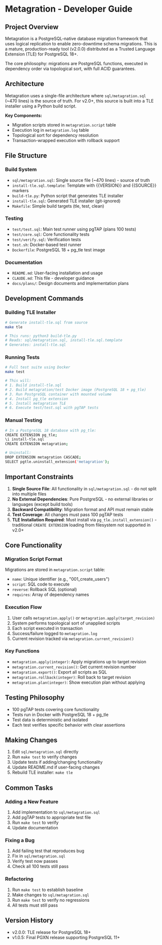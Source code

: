 # Metagration - Developer Guide

## Project Overview

Metagration is a PostgreSQL-native database migration framework that uses logical replication to enable zero-downtime schema migrations. This is a mature, production-ready tool (v2.0.0) distributed as a Trusted Language Extension (TLE) for PostgreSQL 18+.

The core philosophy: migrations are PostgreSQL functions, executed in dependency order via topological sort, with full ACID guarantees.

## Architecture

Metagration uses a single-file architecture where `sql/metagration.sql` (~470 lines) is the source of truth. For v2.0+, this source is built into a TLE installer using a Python build script.

**Key Components:**
- Migration scripts stored in `metagration.script` table
- Execution log in `metagration.log` table
- Topological sort for dependency resolution
- Transaction-wrapped execution with rollback support

## File Structure

### Build System
- `sql/metagration.sql`: Single source file (~470 lines) - source of truth
- `install-tle.sql.template`: Template with {{VERSION}} and {{SOURCE}} markers
- `build-tle.py`: Python script that generates TLE installer
- `install-tle.sql`: Generated TLE installer (git-ignored)
- `Makefile`: Simple build targets (tle, test, clean)

### Testing
- `test/test.sql`: Main test runner using pgTAP (plans 100 tests)
- `test/core.sql`: Core functionality tests
- `test/verify.sql`: Verification tests
- `test.sh`: Docker-based test runner
- `Dockerfile`: PostgreSQL 18 + pg_tle test image

### Documentation
- `README.md`: User-facing installation and usage
- `CLAUDE.md`: This file - developer guidance
- `docs/plans/`: Design documents and implementation plans

## Development Commands

### Building TLE Installer
```bash
# Generate install-tle.sql from source
make tle

# This runs: python3 build-tle.py
# Reads: sql/metagration.sql, install-tle.sql.template
# Generates: install-tle.sql
```

### Running Tests
```bash
# Full test suite using Docker
make test

# This will:
# 1. Build install-tle.sql
# 2. Build metagration/test Docker image (PostgreSQL 18 + pg_tle)
# 3. Run PostgreSQL container with mounted volume
# 4. Install pg_tle extension
# 5. Install metagration TLE
# 6. Execute test/test.sql with pgTAP tests
```

### Manual Testing
```bash
# In a PostgreSQL 18 database with pg_tle:
CREATE EXTENSION pg_tle;
\i install-tle.sql
CREATE EXTENSION metagration;

# Uninstall:
DROP EXTENSION metagration CASCADE;
SELECT pgtle.uninstall_extension('metagration');
```

## Important Constraints

1. **Single Source File**: All functionality in `sql/metagration.sql` - do not split into multiple files
2. **No External Dependencies**: Pure PostgreSQL - no external libraries or languages (except build tools)
3. **Backward Compatibility**: Migration format and API must remain stable
4. **Test Coverage**: All changes must pass 100 pgTAP tests
5. **TLE Installation Required**: Must install via `pg_tle.install_extension()` - traditional `CREATE EXTENSION` loading from filesystem not supported in v2.0+

## Core Functionality

### Migration Script Format

Migrations are stored in `metagration.script` table:
- `name`: Unique identifier (e.g., "001_create_users")
- `script`: SQL code to execute
- `reverse`: Rollback SQL (optional)
- `requires`: Array of dependency names

### Execution Flow

1. User calls `metagration.apply()` or `metagration.apply(target_revision)`
2. System performs topological sort of unapplied scripts
3. Each script executed in transaction
4. Success/failure logged to `metagration.log`
5. Current revision tracked via `metagration.current_revision()`

### Key Functions

- `metagration.apply(integer)`: Apply migrations up to target revision
- `metagration.current_revision()`: Get current revision number
- `metagration.export()`: Export all scripts as SQL
- `metagration.rollback(integer)`: Roll back to target revision
- `metagration.plan(integer)`: Show execution plan without applying

## Testing Philosophy

- 100 pgTAP tests covering core functionality
- Tests run in Docker with PostgreSQL 18 + pg_tle
- Test data is deterministic and isolated
- Each test verifies specific behavior with clear assertions

## Making Changes

1. Edit `sql/metagration.sql` directly
2. Run `make test` to verify changes
3. Update tests if adding/changing functionality
4. Update README.md if user-facing changes
5. Rebuild TLE installer: `make tle`

## Common Tasks

### Adding a New Feature
1. Add implementation to `sql/metagration.sql`
2. Add pgTAP tests to appropriate test file
3. Run `make test` to verify
4. Update documentation

### Fixing a Bug
1. Add failing test that reproduces bug
2. Fix in `sql/metagration.sql`
3. Verify test now passes
4. Check all 100 tests still pass

### Refactoring
1. Run `make test` to establish baseline
2. Make changes to `sql/metagration.sql`
3. Run `make test` to verify no regressions
4. All tests must still pass

## Version History

- v2.0.0: TLE release for PostgreSQL 18+
- v1.0.5: Final PGXN release supporting PostgreSQL 11+
